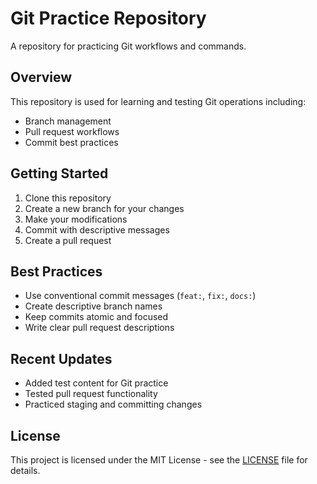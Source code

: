 # Git Practice Repository

A repository for practicing Git workflows and commands.

## Overview
This repository is used for learning and testing Git operations including:
- Branch management
- Pull request workflows
- Commit best practices

## Getting Started
1. Clone this repository
2. Create a new branch for your changes
3. Make your modifications
4. Commit with descriptive messages
5. Create a pull request

## Best Practices
- Use conventional commit messages (`feat:`, `fix:`, `docs:`)
- Create descriptive branch names
- Keep commits atomic and focused
- Write clear pull request descriptions

## Recent Updates
- Added test content for Git practice
- Tested pull request functionality
- Practiced staging and committing changes

## License
This project is licensed under the MIT License - see the [LICENSE](LICENSE) file for details.
